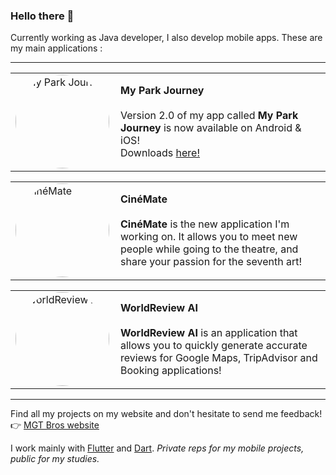### Hello there 👋

Currently working as Java developer, I also develop mobile apps. 
These are my main applications :

---

<table style="width: 100%; border-collapse: collapse; border: none;">
  <tr>
    <td style="width: 150px;">
      <img src="https://mgt-bros.com/myparkjourney/icon.png" alt="My Park Journey" style="border-radius: 50%; width: 150px; height: 150px;">
    </td>
    <td style="padding-left: 10px; word-wrap: break-word;">
      <b>My Park Journey</b><br><br>
      Version 2.0 of my app called <b>My Park Journey</b> is now available on Android & iOS!<br>
      Downloads <a href="https://mgt-bros.com/myparkjourney/downloads/">here!</a>
    </td>
  </tr>
</table>
<table style="width: 100%; border-collapse: collapse; border: none;">
  <tr>
    <td style="width: 150px;">
      <img src="https://mgt-bros.com/cinemate/icon.png" alt="CinéMate" style="border-radius: 50%; width: 150px; height: 150px;">
    </td>
    <td style="padding-left: 10px; word-wrap: break-word;">
      <b>CinéMate</b><br><br>
      <b>CinéMate</b> is the new application I'm working on. It allows you to meet new people while going to the theatre, and share your passion for the seventh art!
    </td>
  </tr>
</table>
<table style="width: 100%; border-collapse: collapse; border: none;">
  <tr>
    <td style="width: 150px;">
      <img src="https://mgt-bros.com/worldreviewai/icon.png" alt="WorldReview AI" style="border-radius: 50%; width: 150px; height: 150px;">
    </td>
    <td style="padding-left: 10px; word-wrap: break-word;">
      <b>WorldReview AI</b><br><br>
      <b>WorldReview AI</b> is an application that allows you to quickly generate accurate reviews for Google Maps, TripAdvisor and Booking applications!
    </td>
  </tr>
</table>

---

Find all my projects on my website and don't hesitate to send me feedback!  
👉 [MGT Bros website](https://mgt-bros.com)

I work mainly with [Flutter](https://flutter.dev/) and [Dart](https://dart.dev/). *Private reps for my mobile projects, public for my studies.*
